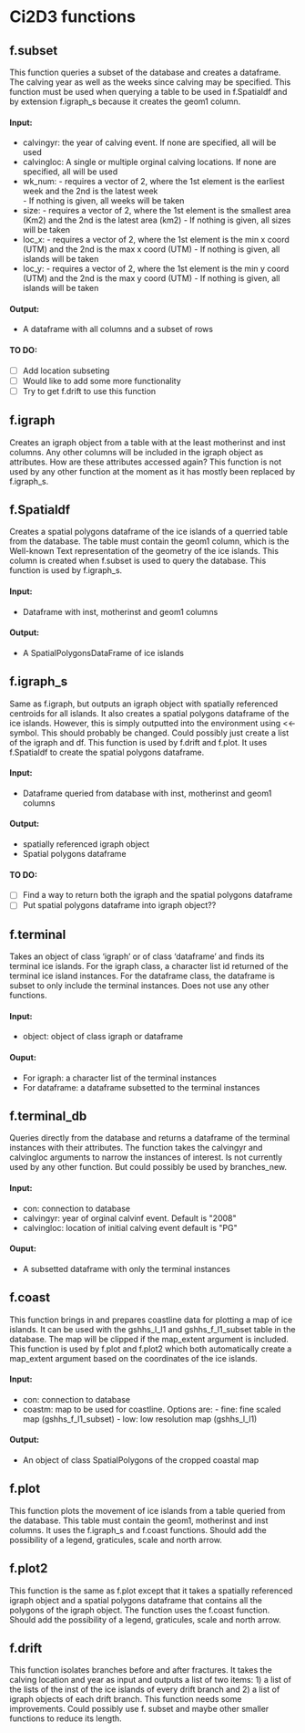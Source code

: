 # Ci2D3 functions

## f.subset 
This function queries a subset of the database and creates a dataframe. The calving year as well as the weeks since calving may be specified. This function must be used when querying a table to be used in f.Spatialdf and by extension f.igraph_s because it creates the geom1 column.

 #### Input:
 - calvingyr: the year of calving event. If none are specified, all will be used  
 - calvingloc: A single or multiple orginal calving locations. If none are specified, all will be used
 - wk_num: - requires a vector of 2, where the 1st element is the earliest week and the 2nd is the latest week  
           - If nothing is given, all weeks will be taken 
 - size: - requires a vector of 2, where the 1st element is the smallest area (Km2) and the 2nd is the latest area (km2)
         - If nothing is given, all sizes will be taken 
 - loc_x: - requires a vector of 2, where the 1st element is the min x coord (UTM) and the 2nd is the max x coord (UTM)
          - If nothing is given, all islands will be taken 
 - loc_y: - requires a vector of 2, where the 1st element is the min y coord (UTM) and the 2nd is the max y coord (UTM)
          - If nothing is given, all islands will be taken 
 #### Output: 
 - A dataframe with all columns and a subset of rows    
 
 #### TO DO:   
 - [ ] Add location subseting
 - [ ] Would like to add some more functionality  
 - [ ] Try to get f.drift to use this function 

## f.igraph
Creates an igraph object from a table with at the least motherinst and inst columns. Any other columns will be included in the igraph object as attributes. How are these attributes accessed again? This function is not used by any other function at the moment as it has mostly been replaced by f.igraph_s. 

## f.Spatialdf
Creates a spatial polygons dataframe of the ice islands of a querried table from the database. The table must contain the geom1 column, which is the Well-known Text representation of the geometry of the ice islands. This column is created when f.subset is used to query the database. This function is used by f.igraph_s.
#### Input: 
- Dataframe with inst, motherinst and geom1 columns  
#### Output: 
- A SpatialPolygonsDataFrame of ice islands

## f.igraph_s
Same as f.igraph, but outputs an igraph object with spatially referenced centroids for all islands. It also creates a spatial polygons dataframe of the ice islands. However, this is simply outputted into the environment using <<- symbol. This should probably be changed. Could possibly just create a list of the igraph and df. This function is used by f.drift and f.plot. It uses f.Spatialdf to create the spatial polygons dataframe.

#### Input: 
- Dataframe queried from database with inst, motherinst and geom1 columns 
#### Output:   
- spatially referenced igraph object
- Spatial polygons dataframe
#### TO DO:   
 - [ ] Find a way to return both the igraph and the spatial polygons dataframe
 - [ ] Put spatial polygons dataframe into igraph object??

## f.terminal
Takes an object of class ‘igraph’ or of class ‘dataframe’ and finds its terminal ice islands. For the igraph class, a character list id returned of the terminal ice island instances. For the dataframe class, the dataframe is subset to only include the terminal instances. Does not use any other functions.  

#### Input:  
- object: object of class igraph or dataframe
#### Ouput:  
- For igraph: a character list of the terminal instances  
- For dataframe: a dataframe subsetted to the terminal instances

## f.terminal_db
Queries directly from the database and returns a dataframe of the terminal instances with their attributes. The function takes the calvingyr and calvingloc arguments to narrow the instances of interest. Is not currently used by any other function. But could possibly be used by branches_new.
#### Input: 
- con: connection to database
- calvingyr: year of orginal calvinf event. Default is "2008"
- calvingloc: location of initial calving event default is "PG"
#### Ouput: 
- A subsetted dataframe with only the terminal instances

## f.coast
This function brings in and prepares coastline data for plotting a map of ice islands. It can be used with the gshhs_l_l1 and gshhs_f_l1_subset table in the database. The map will be clipped if the map_extent argument is included. This function is used by f.plot and f.plot2 which both automatically create a map_extent argument based on the coordinates of the ice islands.
#### Input: 
- con: connection to database
- coastm: map to be used for coastline. Options are: 
                        - fine: fine scaled map (gshhs_f_l1_subset)
                        - low: low resolution map (gshhs_l_l1)
#### Output: 
- An object of class SpatialPolygons of the cropped coastal map

## f.plot
This function plots the movement of ice islands from a table queried from the database. This table must contain the geom1, motherinst and inst columns. It uses the f.igraph_s and f.coast functions. Should add the possibility of a legend, graticules, scale and north arrow. 

## f.plot2
This function is the same as f.plot except that it takes a spatially referenced igraph object and a spatial polygons dataframe that contains all the polygons of the igraph object. The function uses the f.coast function. Should add the possibility of a legend, graticules, scale and north arrow.

## f.drift
This function isolates branches before and after fractures. It takes the calving location and year as input and outputs a list of two items: 1) a list of the lists of the inst of the ice islands of every drift branch and 2) a list of igraph objects of each drift branch. This function needs some improvements. Could possibly use f. subset and maybe other smaller functions to reduce its length.

